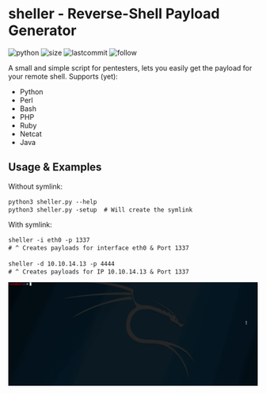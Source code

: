 # sheller - Reverse-Shell Payload Generator   
![python](https://img.shields.io/pypi/pyversions/Django.svg)
![size](https://img.shields.io/github/size/ak-wa/sheller/sheller.py.svg)
![lastcommit](https://img.shields.io/github/last-commit/ak-wa/sheller.svg)
![follow](https://img.shields.io/github/followers/ak-wa.svg?label=Follow&style=social)   

A small and simple script for pentesters, lets you easily get the payload for your remote shell.
Supports (yet):
* Python
* Perl
* Bash
* PHP
* Ruby
* Netcat
* Java   

## Usage & Examples   
Without symlink:   
```
python3 sheller.py --help
python3 sheller.py -setup  # Will create the symlink
```   

With symlink:   

```
sheller -i eth0 -p 1337
# ^ Creates payloads for interface eth0 & Port 1337

sheller -d 10.10.14.13 -p 4444
# ^ Creates payloads for IP 10.10.14.13 & Port 1337
```



![](sheller.gif)  
